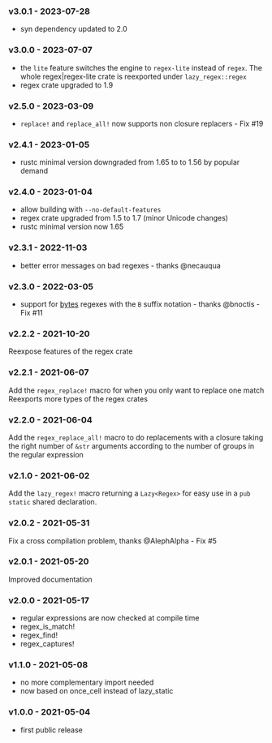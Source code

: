 <a name="v3.0.1"></a>
### v3.0.1 - 2023-07-28
- syn dependency updated to 2.0

<a name="v3.0.0"></a>
### v3.0.0 - 2023-07-07
- the `lite` feature switches the engine to `regex-lite` instead of `regex`. The whole regex|regex-lite crate is reexported under `lazy_regex::regex`
- regex crate upgraded to 1.9

<a name="v2.5.0"></a>
### v2.5.0 - 2023-03-09
- `replace!` and `replace_all!` now supports non closure replacers - Fix #19

<a name="v2.4.1"></a>
### v2.4.1 - 2023-01-05
- rustc minimal version downgraded from 1.65 to to 1.56 by popular demand

<a name="v2.4.0"></a>
### v2.4.0 - 2023-01-04
- allow building with `--no-default-features`
- regex crate upgraded from 1.5 to 1.7 (minor Unicode changes)
- rustc minimal version now 1.65

<a name="v2.3.1"></a>
### v2.3.1 - 2022-11-03
- better error messages on bad regexes - thanks @necauqua

<a name="v2.3.0"></a>
### v2.3.0 - 2022-03-05
- support for [bytes](https://docs.rs/regex/latest/regex/bytes/index.html) regexes with the `B` suffix notation - thanks @bnoctis - Fix #11

<a name="v2.2.2"></a>
### v2.2.2 - 2021-10-20
Reexpose features of the regex crate

<a name="v2.2.1"></a>
### v2.2.1 - 2021-06-07
Add the `regex_replace!` macro for when you only want to replace one match
Reexports more types of the regex crates

<a name="v2.2.0"></a>
### v2.2.0 - 2021-06-04
Add the `regex_replace_all!` macro to do replacements with a closure taking the right number of `&str` arguments according to the number of groups in the regular expression

<a name="v2.1.0"></a>
### v2.1.0 - 2021-06-02
Add the `lazy_regex!` macro returning a `Lazy<Regex>` for easy use in a `pub static` shared declaration.

<a name="v2.0.2"></a>
### v2.0.2 - 2021-05-31
Fix a cross compilation problem, thanks @AlephAlpha - Fix #5

<a name="v2.0.1"></a>
### v2.0.1 - 2021-05-20
Improved documentation

<a name="v2.0.0"></a>
### v2.0.0 - 2021-05-17
- regular expressions are now checked at compile time
- regex_is_match!
- regex_find!
- regex_captures!

<a name="v1.1.0"></a>
### v1.1.0 - 2021-05-08
- no more complementary import needed
- now based on once_cell instead of lazy_static

<a name="v1.0.0"></a>
### v1.0.0 - 2021-05-04
- first public release
